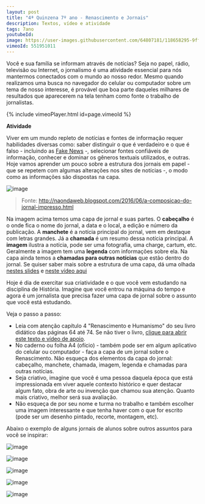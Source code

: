 ```yaml
---
layout: post
title: "4ª Quinzena 7º ano - Renascimento e Jornais"
description: Textos, vídeo e atividade
tags: 7ano
youtubeId: 
image: https://user-images.githubusercontent.com/64807181/118658295-9ff36900-b7c2-11eb-8db2-8631ce40c443.png
vimeoId: 551951011
---
```


Você e sua família se informam através de notícias? Seja no papel, rádio, televisão ou Internet, o jornalismo é uma atividade essencial para nós mantermos conectados com o mundo ao nosso redor. Mesmo quando realizamos uma busca no navegador do celular ou computador sobre um tema de nosso interesse, é provável que boa parte daqueles milhares de resultados que aparecerem na tela tenham como fonte o trabalho de jornalistas.

{% include vimeoPlayer.html id=page.vimeoId %}

**Atividade**

Viver em um mundo repleto de notícias e fontes de informação requer habilidades diversas como: saber distinguir o que é verdadeiro e o que é falso - incluindo as [Fake News](https://www.significados.com.br/fake-news/) -, selecionar fontes confiáveis de informação, conhecer e dominar os gêneros textuais utilizados, e outras. Hoje vamos aprender um pouco sobre a estrutura dos jornais em papel - que se repetem com algumas alterações nos sites de notícias -, o modo como as informações são dispostas na capa.

![image](https://user-images.githubusercontent.com/64807181/118657712-16dc3200-b7c2-11eb-91ab-b836fa038e0c.png)
> Fonte: http://naondaweb.blogspot.com/2016/06/a-composicao-do-jornal-impresso.html

Na imagem acima temos uma capa de jornal e suas partes. O **cabeçalho** é o onde fica o nome do jornal, a data e o local, a edição e número da publicação. A **manchete** é a notícia principal do jornal, vem em destaque com letras grandes. Já a **chamada** é um resumo dessa notícia principal. A **imagem** ilustra a notícia, pode ser uma fotografia, uma charge, cartum, etc. Geralmente a imagem tem uma **legenda** com informações sobre ela. Na capa ainda temos a **chamadas para outras notícias** que estão dentro do jornal. Se quiser saber mais sobre a estrutura de uma capa, dá uma olhada [nestes slides](https://pt.slideshare.net/ma.no.el.ne.ves/a-primeira-pgina-do-jornal) e [neste vídeo aqui](https://www.youtube.com/watch?v=Sa04YavneaM)

Hoje é dia de exercitar sua criatividade e o que você vem estudando na disciplina de História. Imagine que você entrou na máquina do tempo e agora é um jornalista que precisa fazer uma capa de jornal sobre o assunto que você está estudando. 

Veja o passo a passo:

- Leia com atenção capítulo 4 "Renascimento e Humanismo" do seu livro didático das páginas 64 até 74. Se não tiver o livro, [clique para abrir este texto e vídeo de apoio](https://www.todamateria.com.br/renascimento-caracteristicas-e-contexto-historico/). 
- No caderno ou folha A4 (ofício) - também pode ser em algum aplicativo do celular ou computador - faça a capa de um jornal sobre o Renascimento. Não esqueça dos elementos da capa do jornal: cabeçalho, manchete, chamada, imagem, legenda e chamadas para outras notícias.
- Seja criativo, imagine que você é uma pessoa daquela época que está impressionada em viver aquele contexto histórico e quer destacar algum fato, obra de arte ou invenção que chamou sua atenção. Quanto mais criativo, melhor será sua avaliação.
- Não esqueça de por seu nome e turma no trabalho e também escolher uma imagem interessante e que tenha haver com o que for escrito (pode ser um desenho pintado, recorte, montagem, etc).

Abaixo o exemplo de alguns jornais de alunos sobre outros assuntos para você se inspirar:

![image](https://user-images.githubusercontent.com/64807181/118659936-1e043f80-b7c4-11eb-9cde-00772a08c719.png)

![image](https://user-images.githubusercontent.com/64807181/118658537-ddf08d00-b7c2-11eb-9b5b-b6b236138846.png)

![image](https://user-images.githubusercontent.com/64807181/118658134-805c4080-b7c2-11eb-895a-8fff584278df.png)

![image](https://user-images.githubusercontent.com/64807181/118658295-9ff36900-b7c2-11eb-8db2-8631ce40c443.png)

![image](https://user-images.githubusercontent.com/64807181/118659366-a0d8ca80-b7c3-11eb-8fea-a77a0df260f2.png)


